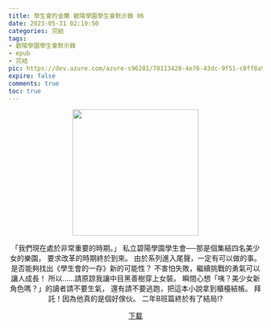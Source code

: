 ```yaml
---
title: 學生會的金蘭 碧陽學園學生會默示錄 06
date: 2023-05-31 02:19:50
categories: 完結
tags:
- 碧陽學園學生會默示錄
- epub
- 完結
pic: https://dev.azure.com/azure-s96281/78113428-4e76-43dc-9f51-c0ff8a913055/_apis/git/repositories/a379171b-de46-4c10-9b0d-00da23959885/items?path=/Epub%20Cover/%E7%A2%A7%E9%99%BD%E5%AD%B8%E5%9C%92%E5%AD%B8%E7%94%9F%E6%9C%83%E9%BB%98%E7%A4%BA%E9%8C%84-06.webp&versionDescriptor%5BversionOptions%5D=0&versionDescriptor%5BversionType%5D=0&versionDescriptor%5Bversion%5D=main&resolveLfs=true&%24format=octetStream&api-version=5.0
expire: false
comments: true
toc: true
---
```


<div style="text-align:center" class="kratos-post-content">

<img width="250px" src="https://dev.azure.com/azure-s96281/78113428-4e76-43dc-9f51-c0ff8a913055/_apis/git/repositories/a379171b-de46-4c10-9b0d-00da23959885/items?path=/Epub%20Cover/%E7%A2%A7%E9%99%BD%E5%AD%B8%E5%9C%92%E5%AD%B8%E7%94%9F%E6%9C%83%E9%BB%98%E7%A4%BA%E9%8C%84-06.webp&versionDescriptor%5BversionOptions%5D=0&versionDescriptor%5BversionType%5D=0&versionDescriptor%5Bversion%5D=main&resolveLfs=true&%24format=octetStream&api-version=5.0">

<p>
「我們現在處於非常重要的時期。」
私立碧陽學園學生會──那是個集結四名美少女的樂園，
要求改革的時期終於到來。
由於系列進入尾聲，一定有可以做的事。
是否能夠找出《學生會的一存》新的可能性？
不害怕失敗，繼續挑戰的勇氣可以讓人成長！
所以......請原諒我讓中目黑善樹穿上女裝。
瞬間心想「咦？美少女新角色嗎？」的讀者請不要生氣，
還有請不要逃跑，把這本小說拿到櫃檯結帳。
拜託！因為他真的是個好傢伙。
二年B班篇終於有了結局!?
</p>

<p>
<a href="https://epubdatabase.azurewebsites.net/EBOOKS/EPUB/完結/新碧陽學園生徒會議事錄/學生會的金蘭 碧陽學園學生會默示錄6.epub?download=1">下載</a>
</p>

</div>
